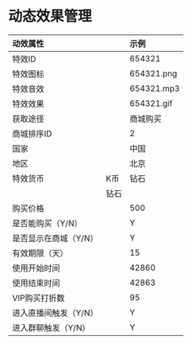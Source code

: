 # 动态效果管理

| 动效属性 |  | 示例 |
| :--- | :--- | :--- |
| 特效ID |  | 654321 |
| 特效图标 |  | 654321.png |
| 特效音效 |  | 654321.mp3 |
| 特效效果 |  | 654321.gif |
| 获取途径 |  | 商城购买 |
| 商城排序ID |  | 2 |
| 国家 |  | 中国 |
| 地区 |  | 北京 |
| 特效货币 | K币 | 钻石 |
|  | 钻石 |  |
| 购买价格 |  | 500 |
| 是否能购买（Y/N） |  | Y |
| 是否显示在商城（Y/N） |  | Y |
| 有效期限（天） |  | 15 |
| 使用开始时间 |  | 42860 |
| 使用结束时间 |  | 42863 |
| VIP购买打折数 |  | 95 |
| 进入直播间触发（Y/N） |  | Y |
| 进入群聊触发（Y/N） |  | Y |



